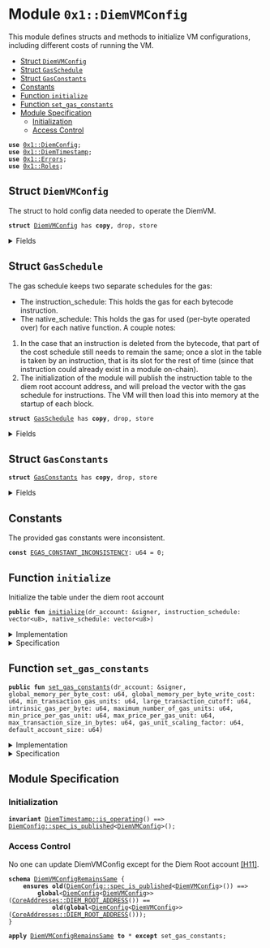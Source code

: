 
<a name="0x1_DiemVMConfig"></a>

# Module `0x1::DiemVMConfig`

This module defines structs and methods to initialize VM configurations,
including different costs of running the VM.


-  [Struct `DiemVMConfig`](#0x1_DiemVMConfig_DiemVMConfig)
-  [Struct `GasSchedule`](#0x1_DiemVMConfig_GasSchedule)
-  [Struct `GasConstants`](#0x1_DiemVMConfig_GasConstants)
-  [Constants](#@Constants_0)
-  [Function `initialize`](#0x1_DiemVMConfig_initialize)
-  [Function `set_gas_constants`](#0x1_DiemVMConfig_set_gas_constants)
-  [Module Specification](#@Module_Specification_1)
    -  [Initialization](#@Initialization_2)
    -  [Access Control](#@Access_Control_3)


<pre><code><b>use</b> <a href="DiemConfig.md#0x1_DiemConfig">0x1::DiemConfig</a>;
<b>use</b> <a href="DiemTimestamp.md#0x1_DiemTimestamp">0x1::DiemTimestamp</a>;
<b>use</b> <a href="../../../../../../move-stdlib/docs/Errors.md#0x1_Errors">0x1::Errors</a>;
<b>use</b> <a href="Roles.md#0x1_Roles">0x1::Roles</a>;
</code></pre>



<a name="0x1_DiemVMConfig_DiemVMConfig"></a>

## Struct `DiemVMConfig`

The struct to hold config data needed to operate the DiemVM.


<pre><code><b>struct</b> <a href="DiemVMConfig.md#0x1_DiemVMConfig">DiemVMConfig</a> has <b>copy</b>, drop, store
</code></pre>



<details>
<summary>Fields</summary>


<dl>
<dt>
<code>gas_schedule: <a href="DiemVMConfig.md#0x1_DiemVMConfig_GasSchedule">DiemVMConfig::GasSchedule</a></code>
</dt>
<dd>
 Cost of running the VM.
</dd>
</dl>


</details>

<a name="0x1_DiemVMConfig_GasSchedule"></a>

## Struct `GasSchedule`

The gas schedule keeps two separate schedules for the gas:
* The instruction_schedule: This holds the gas for each bytecode instruction.
* The native_schedule: This holds the gas for used (per-byte operated over) for each native
function.
A couple notes:
1. In the case that an instruction is deleted from the bytecode, that part of the cost schedule
still needs to remain the same; once a slot in the table is taken by an instruction, that is its
slot for the rest of time (since that instruction could already exist in a module on-chain).
2. The initialization of the module will publish the instruction table to the diem root account
address, and will preload the vector with the gas schedule for instructions. The VM will then
load this into memory at the startup of each block.


<pre><code><b>struct</b> <a href="DiemVMConfig.md#0x1_DiemVMConfig_GasSchedule">GasSchedule</a> has <b>copy</b>, drop, store
</code></pre>



<details>
<summary>Fields</summary>


<dl>
<dt>
<code>instruction_schedule: vector&lt;u8&gt;</code>
</dt>
<dd>

</dd>
<dt>
<code>native_schedule: vector&lt;u8&gt;</code>
</dt>
<dd>

</dd>
<dt>
<code>gas_constants: <a href="DiemVMConfig.md#0x1_DiemVMConfig_GasConstants">DiemVMConfig::GasConstants</a></code>
</dt>
<dd>

</dd>
</dl>


</details>

<a name="0x1_DiemVMConfig_GasConstants"></a>

## Struct `GasConstants`



<pre><code><b>struct</b> <a href="DiemVMConfig.md#0x1_DiemVMConfig_GasConstants">GasConstants</a> has <b>copy</b>, drop, store
</code></pre>



<details>
<summary>Fields</summary>


<dl>
<dt>
<code>global_memory_per_byte_cost: u64</code>
</dt>
<dd>
 The cost per-byte read from global storage.
</dd>
<dt>
<code>global_memory_per_byte_write_cost: u64</code>
</dt>
<dd>
 The cost per-byte written to storage.
</dd>
<dt>
<code>min_transaction_gas_units: u64</code>
</dt>
<dd>
 The flat minimum amount of gas required for any transaction.
 Charged at the start of execution.
</dd>
<dt>
<code>large_transaction_cutoff: u64</code>
</dt>
<dd>
 Any transaction over this size will be charged an additional amount per byte.
</dd>
<dt>
<code>intrinsic_gas_per_byte: u64</code>
</dt>
<dd>
 The units of gas to be charged per byte over the <code>large_transaction_cutoff</code> in addition to
 <code>min_transaction_gas_units</code> for transactions whose size exceeds <code>large_transaction_cutoff</code>.
</dd>
<dt>
<code>maximum_number_of_gas_units: u64</code>
</dt>
<dd>
 ~5 microseconds should equal one unit of computational gas. We bound the maximum
 computational time of any given transaction at roughly 20 seconds. We want this number and
 <code>MAX_PRICE_PER_GAS_UNIT</code> to always satisfy the inequality that
 MAXIMUM_NUMBER_OF_GAS_UNITS * MAX_PRICE_PER_GAS_UNIT < min(u64::MAX, GasUnits<GasCarrier>::MAX)
 NB: The bound is set quite high since custom scripts aren't allowed except from predefined
 and vetted senders.
</dd>
<dt>
<code>min_price_per_gas_unit: u64</code>
</dt>
<dd>
 The minimum gas price that a transaction can be submitted with.
</dd>
<dt>
<code>max_price_per_gas_unit: u64</code>
</dt>
<dd>
 The maximum gas unit price that a transaction can be submitted with.
</dd>
<dt>
<code>max_transaction_size_in_bytes: u64</code>
</dt>
<dd>

</dd>
<dt>
<code>gas_unit_scaling_factor: u64</code>
</dt>
<dd>

</dd>
<dt>
<code>default_account_size: u64</code>
</dt>
<dd>

</dd>
</dl>


</details>

<a name="@Constants_0"></a>

## Constants


<a name="0x1_DiemVMConfig_EGAS_CONSTANT_INCONSISTENCY"></a>

The provided gas constants were inconsistent.


<pre><code><b>const</b> <a href="DiemVMConfig.md#0x1_DiemVMConfig_EGAS_CONSTANT_INCONSISTENCY">EGAS_CONSTANT_INCONSISTENCY</a>: u64 = 0;
</code></pre>



<a name="0x1_DiemVMConfig_initialize"></a>

## Function `initialize`

Initialize the table under the diem root account


<pre><code><b>public</b> <b>fun</b> <a href="DiemVMConfig.md#0x1_DiemVMConfig_initialize">initialize</a>(dr_account: &signer, instruction_schedule: vector&lt;u8&gt;, native_schedule: vector&lt;u8&gt;)
</code></pre>



<details>
<summary>Implementation</summary>


<pre><code><b>public</b> <b>fun</b> <a href="DiemVMConfig.md#0x1_DiemVMConfig_initialize">initialize</a>(
    dr_account: &signer,
    instruction_schedule: vector&lt;u8&gt;,
    native_schedule: vector&lt;u8&gt;,
) {
    <a href="DiemTimestamp.md#0x1_DiemTimestamp_assert_genesis">DiemTimestamp::assert_genesis</a>();

    // The permission "UpdateVMConfig" is granted <b>to</b> DiemRoot [[H11]][PERMISSION].
    <a href="Roles.md#0x1_Roles_assert_diem_root">Roles::assert_diem_root</a>(dr_account);

    <b>let</b> gas_constants = <a href="DiemVMConfig.md#0x1_DiemVMConfig_GasConstants">GasConstants</a> {
        global_memory_per_byte_cost: 4,
        global_memory_per_byte_write_cost: 9,
        min_transaction_gas_units: 600,
        large_transaction_cutoff: 600,
        intrinsic_gas_per_byte: 8,
        maximum_number_of_gas_units: 4000000,
        min_price_per_gas_unit: 0,
        max_price_per_gas_unit: 10000,
        max_transaction_size_in_bytes: 4096,
        gas_unit_scaling_factor: 1000,
        default_account_size: 800,
    };

    <a href="DiemConfig.md#0x1_DiemConfig_publish_new_config">DiemConfig::publish_new_config</a>(
        dr_account,
        <a href="DiemVMConfig.md#0x1_DiemVMConfig">DiemVMConfig</a> {
            gas_schedule: <a href="DiemVMConfig.md#0x1_DiemVMConfig_GasSchedule">GasSchedule</a> {
                instruction_schedule,
                native_schedule,
                gas_constants,
            }
        },
    );
}
</code></pre>



</details>

<details>
<summary>Specification</summary>



<pre><code><b>let</b> gas_constants = <a href="DiemVMConfig.md#0x1_DiemVMConfig_GasConstants">GasConstants</a> {
    global_memory_per_byte_cost: 4,
    global_memory_per_byte_write_cost: 9,
    min_transaction_gas_units: 600,
    large_transaction_cutoff: 600,
    intrinsic_gas_per_byte: 8,
    maximum_number_of_gas_units: 4000000,
    min_price_per_gas_unit: 0,
    max_price_per_gas_unit: 10000,
    max_transaction_size_in_bytes: 4096,
    gas_unit_scaling_factor: 1000,
    default_account_size: 800,
};
</code></pre>


Must abort if the signer does not have the DiemRoot role [[H11]][PERMISSION].


<pre><code><b>include</b> <a href="Roles.md#0x1_Roles_AbortsIfNotDiemRoot">Roles::AbortsIfNotDiemRoot</a>{account: dr_account};
<b>include</b> <a href="DiemTimestamp.md#0x1_DiemTimestamp_AbortsIfNotGenesis">DiemTimestamp::AbortsIfNotGenesis</a>;
<b>include</b> <a href="DiemConfig.md#0x1_DiemConfig_PublishNewConfigAbortsIf">DiemConfig::PublishNewConfigAbortsIf</a>&lt;<a href="DiemVMConfig.md#0x1_DiemVMConfig">DiemVMConfig</a>&gt;;
<b>include</b> <a href="DiemConfig.md#0x1_DiemConfig_PublishNewConfigEnsures">DiemConfig::PublishNewConfigEnsures</a>&lt;<a href="DiemVMConfig.md#0x1_DiemVMConfig">DiemVMConfig</a>&gt; {
    payload: <a href="DiemVMConfig.md#0x1_DiemVMConfig">DiemVMConfig</a> {
        gas_schedule: <a href="DiemVMConfig.md#0x1_DiemVMConfig_GasSchedule">GasSchedule</a> {
            instruction_schedule,
            native_schedule,
            gas_constants,
        }
    }};
</code></pre>



</details>

<a name="0x1_DiemVMConfig_set_gas_constants"></a>

## Function `set_gas_constants`



<pre><code><b>public</b> <b>fun</b> <a href="DiemVMConfig.md#0x1_DiemVMConfig_set_gas_constants">set_gas_constants</a>(dr_account: &signer, global_memory_per_byte_cost: u64, global_memory_per_byte_write_cost: u64, min_transaction_gas_units: u64, large_transaction_cutoff: u64, intrinsic_gas_per_byte: u64, maximum_number_of_gas_units: u64, min_price_per_gas_unit: u64, max_price_per_gas_unit: u64, max_transaction_size_in_bytes: u64, gas_unit_scaling_factor: u64, default_account_size: u64)
</code></pre>



<details>
<summary>Implementation</summary>


<pre><code><b>public</b> <b>fun</b> <a href="DiemVMConfig.md#0x1_DiemVMConfig_set_gas_constants">set_gas_constants</a>(
    dr_account: &signer,
    global_memory_per_byte_cost: u64,
    global_memory_per_byte_write_cost: u64,
    min_transaction_gas_units: u64,
    large_transaction_cutoff: u64,
    intrinsic_gas_per_byte: u64,
    maximum_number_of_gas_units: u64,
    min_price_per_gas_unit: u64,
    max_price_per_gas_unit: u64,
    max_transaction_size_in_bytes: u64,
    gas_unit_scaling_factor: u64,
    default_account_size: u64,
) {
    <a href="DiemTimestamp.md#0x1_DiemTimestamp_assert_operating">DiemTimestamp::assert_operating</a>();
    <a href="Roles.md#0x1_Roles_assert_diem_root">Roles::assert_diem_root</a>(dr_account);
    <b>assert</b>(
        min_price_per_gas_unit &lt;= max_price_per_gas_unit,
        <a href="../../../../../../move-stdlib/docs/Errors.md#0x1_Errors_invalid_argument">Errors::invalid_argument</a>(<a href="DiemVMConfig.md#0x1_DiemVMConfig_EGAS_CONSTANT_INCONSISTENCY">EGAS_CONSTANT_INCONSISTENCY</a>)
    );
    <b>assert</b>(
        min_transaction_gas_units &lt;= maximum_number_of_gas_units,
        <a href="../../../../../../move-stdlib/docs/Errors.md#0x1_Errors_invalid_argument">Errors::invalid_argument</a>(<a href="DiemVMConfig.md#0x1_DiemVMConfig_EGAS_CONSTANT_INCONSISTENCY">EGAS_CONSTANT_INCONSISTENCY</a>)
    );

    <b>let</b> config = <a href="DiemConfig.md#0x1_DiemConfig_get">DiemConfig::get</a>&lt;<a href="DiemVMConfig.md#0x1_DiemVMConfig">DiemVMConfig</a>&gt;();
    <b>let</b> gas_constants = &<b>mut</b> config.gas_schedule.gas_constants;

    gas_constants.global_memory_per_byte_cost       = global_memory_per_byte_cost;
    gas_constants.global_memory_per_byte_write_cost = global_memory_per_byte_write_cost;
    gas_constants.min_transaction_gas_units         = min_transaction_gas_units;
    gas_constants.large_transaction_cutoff          = large_transaction_cutoff;
    gas_constants.intrinsic_gas_per_byte            = intrinsic_gas_per_byte;
    gas_constants.maximum_number_of_gas_units       = maximum_number_of_gas_units;
    gas_constants.min_price_per_gas_unit            = min_price_per_gas_unit;
    gas_constants.max_price_per_gas_unit            = max_price_per_gas_unit;
    gas_constants.max_transaction_size_in_bytes     = max_transaction_size_in_bytes;
    gas_constants.gas_unit_scaling_factor           = gas_unit_scaling_factor;
    gas_constants.default_account_size              = default_account_size;

    <a href="DiemConfig.md#0x1_DiemConfig_set">DiemConfig::set</a>(dr_account, config);
}
</code></pre>



</details>

<details>
<summary>Specification</summary>



<pre><code><b>include</b> <a href="DiemTimestamp.md#0x1_DiemTimestamp_AbortsIfNotOperating">DiemTimestamp::AbortsIfNotOperating</a>;
</code></pre>


No one can update DiemVMConfig except for the Diem Root account [[H11]][PERMISSION].


<pre><code><b>include</b> <a href="Roles.md#0x1_Roles_AbortsIfNotDiemRoot">Roles::AbortsIfNotDiemRoot</a>{account: dr_account};
<b>include</b> <a href="DiemConfig.md#0x1_DiemConfig_SetAbortsIf">DiemConfig::SetAbortsIf</a>&lt;<a href="DiemVMConfig.md#0x1_DiemVMConfig">DiemVMConfig</a>&gt;{account: dr_account };
<b>aborts_if</b> min_price_per_gas_unit &gt; max_price_per_gas_unit <b>with</b> <a href="../../../../../../move-stdlib/docs/Errors.md#0x1_Errors_INVALID_ARGUMENT">Errors::INVALID_ARGUMENT</a>;
<b>aborts_if</b> min_transaction_gas_units &gt; maximum_number_of_gas_units <b>with</b> <a href="../../../../../../move-stdlib/docs/Errors.md#0x1_Errors_INVALID_ARGUMENT">Errors::INVALID_ARGUMENT</a>;
<b>let</b> config = <a href="DiemConfig.md#0x1_DiemConfig_spec_get_config">DiemConfig::spec_get_config</a>&lt;<a href="DiemVMConfig.md#0x1_DiemVMConfig">DiemVMConfig</a>&gt;();
<b>ensures</b> <a href="DiemConfig.md#0x1_DiemConfig_spec_is_published">DiemConfig::spec_is_published</a>&lt;<a href="DiemVMConfig.md#0x1_DiemVMConfig">DiemVMConfig</a>&gt;();
<b>ensures</b> <a href="DiemConfig.md#0x1_DiemConfig_get">DiemConfig::get</a>&lt;<a href="DiemVMConfig.md#0x1_DiemVMConfig">DiemVMConfig</a>&gt;() == <a href="DiemVMConfig.md#0x1_DiemVMConfig">DiemVMConfig</a> {
    gas_schedule: <a href="DiemVMConfig.md#0x1_DiemVMConfig_GasSchedule">GasSchedule</a> {
        instruction_schedule: config.gas_schedule.instruction_schedule,
        native_schedule: config.gas_schedule.native_schedule,
        gas_constants: <a href="DiemVMConfig.md#0x1_DiemVMConfig_GasConstants">GasConstants</a> {
                global_memory_per_byte_cost,
                global_memory_per_byte_write_cost,
                min_transaction_gas_units,
                large_transaction_cutoff,
                intrinsic_gas_per_byte,
                maximum_number_of_gas_units,
                min_price_per_gas_unit,
                max_price_per_gas_unit,
                max_transaction_size_in_bytes,
                gas_unit_scaling_factor,
                default_account_size,
            },
        }
    };
<b>ensures</b> <b>old</b>(<a href="DiemConfig.md#0x1_DiemConfig_spec_has_config">DiemConfig::spec_has_config</a>()) == <a href="DiemConfig.md#0x1_DiemConfig_spec_has_config">DiemConfig::spec_has_config</a>();
</code></pre>



</details>

<a name="@Module_Specification_1"></a>

## Module Specification



<a name="@Initialization_2"></a>

### Initialization



<pre><code><b>invariant</b> <a href="DiemTimestamp.md#0x1_DiemTimestamp_is_operating">DiemTimestamp::is_operating</a>() ==&gt; <a href="DiemConfig.md#0x1_DiemConfig_spec_is_published">DiemConfig::spec_is_published</a>&lt;<a href="DiemVMConfig.md#0x1_DiemVMConfig">DiemVMConfig</a>&gt;();
</code></pre>



<a name="@Access_Control_3"></a>

### Access Control

No one can update DiemVMConfig except for the Diem Root account [[H11]][PERMISSION].


<a name="0x1_DiemVMConfig_DiemVMConfigRemainsSame"></a>


<pre><code><b>schema</b> <a href="DiemVMConfig.md#0x1_DiemVMConfig_DiemVMConfigRemainsSame">DiemVMConfigRemainsSame</a> {
    <b>ensures</b> <b>old</b>(<a href="DiemConfig.md#0x1_DiemConfig_spec_is_published">DiemConfig::spec_is_published</a>&lt;<a href="DiemVMConfig.md#0x1_DiemVMConfig">DiemVMConfig</a>&gt;()) ==&gt;
        <b>global</b>&lt;<a href="DiemConfig.md#0x1_DiemConfig">DiemConfig</a>&lt;<a href="DiemVMConfig.md#0x1_DiemVMConfig">DiemVMConfig</a>&gt;&gt;(<a href="CoreAddresses.md#0x1_CoreAddresses_DIEM_ROOT_ADDRESS">CoreAddresses::DIEM_ROOT_ADDRESS</a>()) ==
            <b>old</b>(<b>global</b>&lt;<a href="DiemConfig.md#0x1_DiemConfig">DiemConfig</a>&lt;<a href="DiemVMConfig.md#0x1_DiemVMConfig">DiemVMConfig</a>&gt;&gt;(<a href="CoreAddresses.md#0x1_CoreAddresses_DIEM_ROOT_ADDRESS">CoreAddresses::DIEM_ROOT_ADDRESS</a>()));
}
</code></pre>




<pre><code><b>apply</b> <a href="DiemVMConfig.md#0x1_DiemVMConfig_DiemVMConfigRemainsSame">DiemVMConfigRemainsSame</a> <b>to</b> * <b>except</b> set_gas_constants;
</code></pre>


[//]: # ("File containing references which can be used from documentation")
[ACCESS_CONTROL]: https://github.com/diem/dip/blob/main/dips/dip-2.md
[ROLE]: https://github.com/diem/dip/blob/main/dips/dip-2.md#roles
[PERMISSION]: https://github.com/diem/dip/blob/main/dips/dip-2.md#permissions
